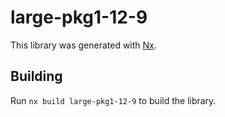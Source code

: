 # large-pkg1-12-9

This library was generated with [Nx](https://nx.dev).

## Building

Run `nx build large-pkg1-12-9` to build the library.
